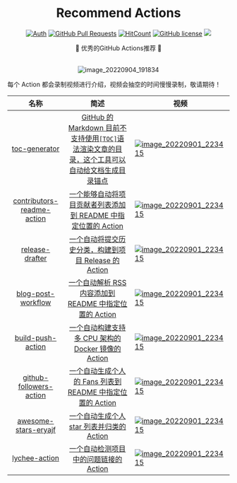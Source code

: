 <div align="center">
<h1>Recommend Actions</h1>

[![Auth](https://img.shields.io/badge/Auth-eryajf-ff69b4)](https://github.com/eryajf)
[![GitHub Pull Requests](https://img.shields.io/github/stars/eryajf/recommend-actions)](https://github.com/eryajf/recommend-actions/stargazers)
[![HitCount](https://views.whatilearened.today/views/github/eryajf/recommend-actions.svg)](https://github.com/eryajf/recommend-actions)
[![GitHub license](https://img.shields.io/github/license/eryajf/recommend-actions)](https://github.com/eryajf/recommend-actions/blob/main/LICENSE)
[![](https://img.shields.io/badge/Awesome-MyStarList-c780fa?logo=Awesome-Lists)](https://github.com/eryajf/awesome-stars-eryajf#readme)

<p> 🌉 优秀的GitHub Actions推荐 🌉</p>

<img src="https://camo.githubusercontent.com/82291b0fe831bfc6781e07fc5090cbd0a8b912bb8b8d4fec0696c881834f81ac/68747470733a2f2f70726f626f742e6d656469612f394575424971676170492e676966" width="800"  height="3">

![image_20220904_191834](https://cdn.jsdelivr.net/gh/eryajf/tu/img/image_20220904_191834.png)

</div>

每个 Action 都会录制视频进行介绍，视频会抽空的时间慢慢录制，敬请期待！

|                                         名称                                          |                                                                  简述                                                                   | 视频                                                                                                                                         |
| :-----------------------------------------------------------------------------------: | :-------------------------------------------------------------------------------------------------------------------------------------: | -------------------------------------------------------------------------------------------------------------------------------------------- |
|           [toc-generator](https://github.com/technote-space/toc-generator)            | [GitHub 的 Markdown 目前不支持使用`[TOC]`语法渲染文章的目录，这个工具可以自动给文档生成目录锚点](https://wiki.eryajf.net/pages/226388/) | [![image_20220901_223415](https://cdn.jsdelivr.net/gh/eryajf/tu/img/image_20220901_223415.svg)](https://www.bilibili.com/video/BV1SP4y1o7uW) |
| [contributors-readme-action](https://github.com/akhilmhdh/contributors-readme-action) |                 [一个能够自动将项目贡献者列表添加到 README 中指定位置的 Action](https://wiki.eryajf.net/pages/2cb154/)                  | [![image_20220901_223415](https://cdn.jsdelivr.net/gh/eryajf/tu/img/image_20220901_223415.svg)](https://www.bilibili.com/video/BV1SP4y1o7uW) |
|         [release-drafter](https://github.com/release-drafter/release-drafter)         |                      [一个自动将提交历史分类，构建到项目 Release 的 Action](https://wiki.eryajf.net/pages/f3e878/)                      | [![image_20220901_223415](https://cdn.jsdelivr.net/gh/eryajf/tu/img/image_20220901_223415.svg)](https://www.bilibili.com/video/BV1SP4y1o7uW) |
|      [blog-post-workflow](https://github.com/gautamkrishnar/blog-post-workflow)       |                     [一个自动解析 RSS 内容添加到 README 中指定位置的 Action](https://wiki.eryajf.net/pages/1b1ba3/)                     | [![image_20220901_223415](https://cdn.jsdelivr.net/gh/eryajf/tu/img/image_20220901_223415.svg)](https://www.bilibili.com/video/BV1SP4y1o7uW) |
|           [build-push-action](https://github.com/docker/build-push-action)            |                       [一个自动构建支持多 CPU 架构的 Docker 镜像的 Action](https://wiki.eryajf.net/pages/5baf0a/)                       | [![image_20220901_223415](https://cdn.jsdelivr.net/gh/eryajf/tu/img/image_20220901_223415.svg)](https://www.bilibili.com/video/BV1SP4y1o7uW) |
|     [github-followers-action](https://github.com/JieDing/github-followers-action)     |                   [一个自动生成个人的 Fans 列表到 README 中指定位置的 Action](https://wiki.eryajf.net/pages/db92f0/)                    | [![image_20220901_223415](https://cdn.jsdelivr.net/gh/eryajf/tu/img/image_20220901_223415.svg)](https://www.bilibili.com/video/BV1SP4y1o7uW) |
|        [awesome-stars-eryajf](https://github.com/eryajf/awesome-stars-eryajf)         |                           [一个自动生成个人 star 列表并归类的 Action](https://wiki.eryajf.net/pages/4ba0f4/)                            | [![image_20220901_223415](https://cdn.jsdelivr.net/gh/eryajf/tu/img/image_20220901_223415.svg)](https://www.bilibili.com/video/BV1SP4y1o7uW) |
|             [lychee-action](https://github.com/lycheeverse/lychee-action)             |                             [一个自动检测项目中的问题链接的 Action](https://wiki.eryajf.net/pages/c78b38/)                              | [![image_20220901_223415](https://cdn.jsdelivr.net/gh/eryajf/tu/img/image_20220901_223415.svg)](https://www.bilibili.com/video/BV1SP4y1o7uW) |
